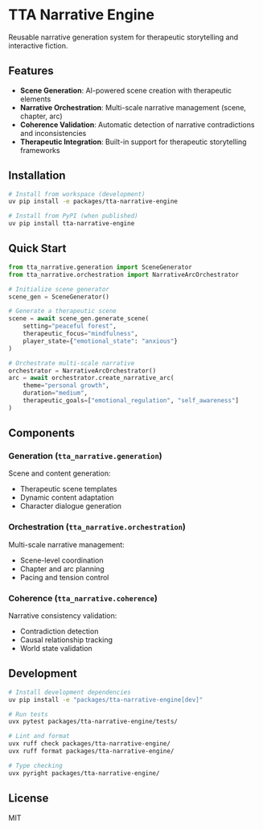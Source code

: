 # TTA Narrative Engine

Reusable narrative generation system for therapeutic storytelling and interactive fiction.

## Features

- **Scene Generation**: AI-powered scene creation with therapeutic elements
- **Narrative Orchestration**: Multi-scale narrative management (scene, chapter, arc)
- **Coherence Validation**: Automatic detection of narrative contradictions and inconsistencies
- **Therapeutic Integration**: Built-in support for therapeutic storytelling frameworks

## Installation

```bash
# Install from workspace (development)
uv pip install -e packages/tta-narrative-engine

# Install from PyPI (when published)
uv pip install tta-narrative-engine
```

## Quick Start

```python
from tta_narrative.generation import SceneGenerator
from tta_narrative.orchestration import NarrativeArcOrchestrator

# Initialize scene generator
scene_gen = SceneGenerator()

# Generate a therapeutic scene
scene = await scene_gen.generate_scene(
    setting="peaceful forest",
    therapeutic_focus="mindfulness",
    player_state={"emotional_state": "anxious"}
)

# Orchestrate multi-scale narrative
orchestrator = NarrativeArcOrchestrator()
arc = await orchestrator.create_narrative_arc(
    theme="personal growth",
    duration="medium",
    therapeutic_goals=["emotional_regulation", "self_awareness"]
)
```

## Components

### Generation (`tta_narrative.generation`)

Scene and content generation:
- Therapeutic scene templates
- Dynamic content adaptation
- Character dialogue generation

### Orchestration (`tta_narrative.orchestration`)

Multi-scale narrative management:
- Scene-level coordination
- Chapter and arc planning
- Pacing and tension control

### Coherence (`tta_narrative.coherence`)

Narrative consistency validation:
- Contradiction detection
- Causal relationship tracking
- World state validation

## Development

```bash
# Install development dependencies
uv pip install -e "packages/tta-narrative-engine[dev]"

# Run tests
uvx pytest packages/tta-narrative-engine/tests/

# Lint and format
uvx ruff check packages/tta-narrative-engine/
uvx ruff format packages/tta-narrative-engine/

# Type checking
uvx pyright packages/tta-narrative-engine/
```

## License

MIT

